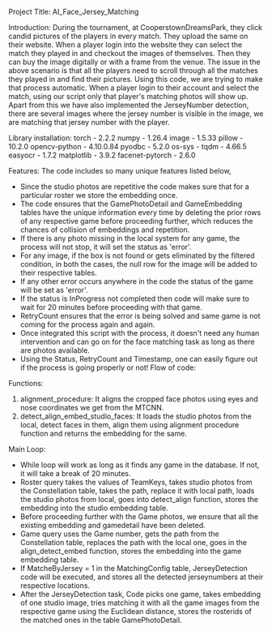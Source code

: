 Project Title: AI_Face_Jersey_Matching

Introduction: 
During the tournament, at CooperstownDreamsPark, they click candid pictures of the players in every match. They upload the same on their website. When a player login into the website they can select the match they played in and checkout the images of themselves. Then they can buy the image digitally or with a frame from the venue. The issue in the above scenario is that all the players need to scroll through all the matches they played in and find their pictures. Using this code, we are trying to make that process automatic. When a player login to their account and select the match, using our script only that player's matching photos will show up. Apart from this we have also implemented the JerseyNumber detection, there are several images where the jersey number is visible in the image, we are matching that jersey number with the player. 

Library installation:
torch - 2.2.2
numpy - 1.26.4
image - 1.5.33
pillow - 10.2.0
opencv-python - 4.10.0.84
pyodbc - 5.2.0
os-sys - 
tqdm - 4.66.5
easyocr - 1.7.2
matplotlib - 3.9.2
facenet-pytorch - 2.6.0

Features: The code includes so many unique features listed below,
- Since the studio photos are repetitive the code makes sure that for a particular roster we store the embedding once.
- The code ensures that the GamePhotoDetail and GameEmbedding tables have the unique information every time by deleting the prior rows of any respective game before proceeding further, which reduces the chances of collision of embeddings and repetition.
- If there is any photo missing in the local system for any game, the process will not stop, it will set the status as 'error'.
- For any image, if the box is not found or gets eliminated by the filtered condition, in both the cases, the null row for the image will be added to their respective tables.
- If any other error occurs anywhere in the code the status of the game will be set as 'error'.
- If the status is InProgress not completed then code will make sure to wait for 20 minutes before proceeding with that game.
- RetryCount ensures that the error is being solved and same game is not coming for the process again and again.
- Once integrated this script with the process, it doesn't need any human intervention and can go on for the face matching task as long as there are photos available.
- Using the Status, RetryCount and Timestamp, one can easily figure out if the process is going properly or not!
Flow of code:

Functions:
1. alignment_procedure: It aligns the cropped face photos using eyes and nose coordinates we get from the MTCNN.
2. detect_align_embed_studio_faces: It loads the studio photos from the local, detect faces in them, align them using alignment procedure function and returns the embedding for the same.

Main Loop:
- While loop will work as long as it finds any game in the database. If not, it will take a break of 20 minutes. 
- Roster query takes the values of TeamKeys, takes studio photos from the Constellation table, takes the path, replace it with local path, loads the studio photos from local, goes into detect_align function, stores the embedding into the studio embedding table.
- Before proceeding further with the Game photos, we ensure that all the existing embedding and gamedetail have been deleted.
- Game query uses the Game number, gets the path from the Constellation table, replaces the path with the local one, goes in the align_detect_embed function, stores the embedding into the game embedding table.
- If MatcheByJersey = 1 in the MatchingConfig table, JerseyDetection code will be executed, and stores all the detected jerseynumbers at their respective locations.
- After the JerseyDetection task, Code picks one game, takes embedding of one studio image, tries matching it with all the game images from the respective game using the Euclidean distance, stores the rosterids of the matched ones in the table GamePhotoDetail.





